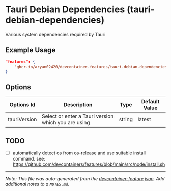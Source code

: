 
# Tauri Debian Dependencies (tauri-debian-dependencies)

Various system dependencies required by Tauri

## Example Usage

```json
"features": {
    "ghcr.io/aryan02420/devcontainer-features/tauri-debian-dependencies:1": {}
}
```

## Options

| Options Id | Description | Type | Default Value |
|-----|-----|-----|-----|
| tauriVersion | Select or enter a Tauri version which you are using | string | latest |

## TODO

- [ ] automatically detect os from os-release and use suitable install command. see: https://github.com/devcontainers/features/blob/main/src/node/install.sh

---

_Note: This file was auto-generated from the [devcontainer-feature.json](https://github.com/aryan02420/devcontainer-features/blob/main/src/tauri-debian-dependencies/devcontainer-feature.json).  Add additional notes to a `NOTES.md`._
